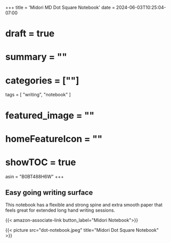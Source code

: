 +++
title = 'Midori MD Dot Square Notebook'
date = 2024-06-03T10:25:04-07:00
# draft = true
# summary = ""
# categories = [""]
tags = [
  "writing",
  "notebook"
  ]
# featured_image = ""
# homeFeatureIcon = ""
# showTOC = true
asin = "B0BT488H6W"
+++

## Easy going writing surface
This notebook has a flexible and strong spine and extra smooth paper that feels great for extended long hand writing sessions.

{{< amazon-associate-link button_label="Midori Notebook">}}

{{< picture src="dot-notebook.jpeg" title="Midori Dot Square Notebook" >}}